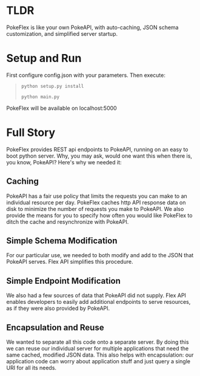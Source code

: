 # TLDR 

PokeFlex is like your own PokeAPI, with auto-caching,
JSON schema customization, and simplified server startup.

# Setup and Run
First configure config.json with your parameters. Then execute:
>`python setup.py install`
>
>`python main.py`

PokeFlex will be available on localhost:5000

# Full Story
PokeFlex provides REST api endpoints to PokeAPI, running on an easy to
boot python server. Why, you may ask, would one want this when there is, you know, 
PokeAPI? Here's why we needed it:

## Caching
PokeAPI has a fair use policy that limits the requests you can
make to an individual resource per day. PokeFlex caches http
API response data on disk to minimize the number of requests
you make to PokeAPI. We also provide the means for you to 
specify how often you would like PokeFlex to ditch the cache
and resynchronize with PokeAPI.

## Simple Schema Modification
For our particular use, we needed to both modify and add to the JSON that
PokeAPI serves. Flex API simplifies this procedure.

## Simple Endpoint Modification
We also had a few sources of data that PokeAPI did not supply. Flex API enables
developers to easily add additional endpoints to serve resources, as if they
were also provided by PokeAPI.

## Encapsulation and Reuse
We wanted to separate all this code onto a separate server. By doing this we
can reuse our individual server for multiple applications that need the same
cached, modified JSON data. This also helps with encapsulation: our application
code can worry about application stuff and just query a single URI for all its 
needs.

####



